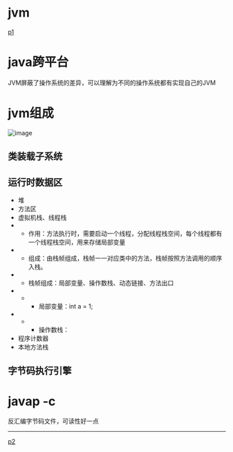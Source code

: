 # jvm
[p1](https://www.bilibili.com/video/BV1Jv41157Wu?p=1&vd_source=f12804ee4e79e35de3222877ad6bbc51)
# java跨平台
JVM屏蔽了操作系统的差异，可以理解为不同的操作系统都有实现自己的JVM
# jvm组成
![image](https://user-images.githubusercontent.com/108277303/188313044-b7a89b3b-f8d0-4807-ab13-94ca977aef6b.png)
## 类装载子系统
## 运行时数据区
* 堆
* 方法区
* 虚拟机栈、线程栈  
* * 作用：方法执行时，需要启动一个线程，分配线程栈空间，每个线程都有一个线程栈空间，用来存储局部变量
* * 组成：由栈帧组成，栈帧一一对应类中的方法，栈帧按照方法调用的顺序入栈。
* * 栈帧组成：局部变量、操作数栈、动态链接、方法出口
* * * 局部变量：int a = 1;  
* * * 操作数栈：
* 程序计数器
* 本地方法栈
## 字节码执行引擎
# javap -c 
反汇编字节码文件，可读性好一点  

---
[p2](https://www.bilibili.com/video/BV1Jv41157Wu?p=2&spm_id_from=pageDriver&vd_source=f12804ee4e79e35de3222877ad6bbc51)
